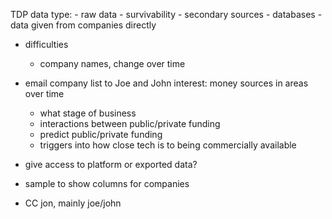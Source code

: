TDP data type:
	- raw data 
	- survivability
	- secondary sources - databases
	- data given from companies directly
	
- difficulties
	- company names, change over time

- email company list to Joe and John
interest: money sources in areas over time
	- what stage of business
	- interactions between public/private funding
	- predict public/private funding
	- triggers into how close tech is to being commercially available

- give access to platform or exported data?
- sample to show columns for companies
- CC jon, mainly joe/john
